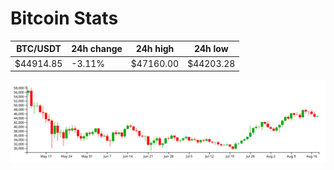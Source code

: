 # Bitcoin Stats

BTC/USDT|24h change|24h high|24h low|
|---|---|---|---|
|$44914.85|-3.11%|$47160.00|$44203.28|

<img src="./chart.svg">
